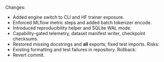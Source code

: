 Changes:
- Added engine switch to CLI and HF trainer exposure.
- Enforced MLflow metric steps and added batch tokenizer encode.
- Introduced reproducibility helper and SQLite WAL mode.
- Capability-gated telemetry, dataset manifest writer, checkpoint checksums.
- Restored missing docstrings and __all__ exports; fixed test imports.
Risks:
- Existing formatting and test failures in repository.
Rollback:
- Revert commit.
